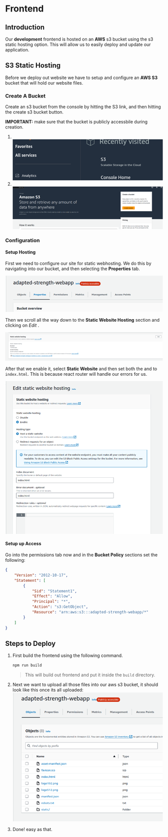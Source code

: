 # Frontend 

## Introduction
Our **development** frontend is hosted on an **AWS** s3 bucket using the s3 static hosting option. This will allow us to easily deploy and update our application.  

## S3 Static Hosting 
Before we deploy out website we have to setup and configure an **AWS S3** bucket that will hold our website files.

### Create A Bucket
Create an s3 bucket from the console by hitting the S3 link, and then hitting the create s3 bucket button.
<div class="warning">
<b>IMPORTANT:</b> make sure that the bucket is publicly accessbile during creation. 
</div>

1. <br/>![](./asset/s3_button.png)
2. <br/>![](./asset/create_bucket.png)



### Configuration 

#### Setup Hosting
First we need to configure our site for static webhosting. We do this by navigating into our bucket, and then selecting the **Properties** tab. 

![](asset/properties.png)

Then we scroll all the way down to the **Static Website Hosting** section and clicking on *Edit* .

![](./asset/static_hosting.png)

After that we enable it, select **Static Website** and then set both the *<index document>* and *<error ducment>* to `index.html`. This is because react router will handle our errors for us.    

![](./asset/edit_hosting.png)

#### Setup up Access
Go into the permissions tab now and in the **Bucket Policy** sections set the following: 
```json
{
    "Version": "2012-10-17",
    "Statement": [
        {
            "Sid": "Statement1",
            "Effect": "Allow",
            "Principal": "*",
            "Action": "s3:GetObject",
            "Resource": "arn:aws:s3:::adapted-strength-webapp/*"
        }
    ]
}
```


## Steps to Deploy

1. First build the frontend using the following command. 
    ```sh 
    npm run build
    ```
    > This will build out frontend and put it inside the `build` directory.

2. Next we want to upload all those files into our aws s3 bucket, it should look like this once its all uploaded:
![](./asset/s3_bucket.png)

3. Done! easy as that.
